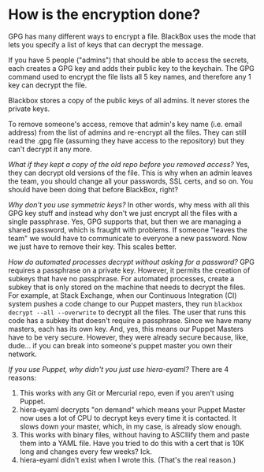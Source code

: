 How is the encryption done?
===========================

GPG has many different ways to encrypt a file. BlackBox uses the mode
that lets you specify a list of keys that can decrypt the message.

If you have 5 people ("admins") that should be able to access the
secrets, each creates a GPG key and adds their public key to the
keychain. The GPG command used to encrypt the file lists all 5 key
names, and therefore any 1 key can decrypt the file.

Blackbox stores a copy of the public keys of all admins. It never
stores the private keys.

To remove someone's access, remove that admin's key name (i.e. email
address) from the list of admins and re-encrypt all the files. They
can still read the .gpg file (assuming they have access to the
repository) but they can't decrypt it any more.

*What if they kept a copy of the old repo before you removed access?*
Yes, they can decrypt old versions of the file. This is why when an
admin leaves the team, you should change all your passwords, SSL
certs, and so on. You should have been doing that before BlackBox,
right?

*Why don't you use symmetric keys?* In other words, why mess with all
this GPG key stuff and instead why don't we just encrypt all the files
with a single passphrase. Yes, GPG supports that, but then we are
managing a shared password, which is fraught with problems. If someone
"leaves the team" we would have to communicate to everyone a new
password. Now we just have to remove their key. This scales better.

*How do automated processes decrypt without asking for a password?*
GPG requires a passphrase on a private key. However, it permits the
creation of subkeys that have no passphrase. For automated processes,
create a subkey that is only stored on the machine that needs to
decrypt the files. For example, at Stack Exchange, when our Continuous
Integration (CI) system pushes a code change to our Puppet masters,
they run `blackbox decrypt --all --overwrite` to decrypt all the files.
The user that
runs this code has a subkey that doesn't require a passphrase. Since
we have many masters, each has its own key. And, yes, this means our
Puppet Masters have to be very secure. However, they were already
secure because, like, dude... if you can break into someone's puppet
master you own their network.

*If you use Puppet, why didn't you just use hiera-eyaml?* There are 4
reasons:

1. This works with any Git or Mercurial repo, even if you aren't using Puppet.
2. hiera-eyaml decrypts "on demand" which means your Puppet Master now uses a lot of CPU to decrypt keys every time it is contacted. It slows down your master, which, in my case, is already slow enough.
3. This works with binary files, without having to ASCIIify them and paste them into a YAML file. Have you tried to do this with a cert that is 10K long and changes every few weeks? Ick.
4. hiera-eyaml didn't exist when I wrote this. (That's the real reason.)

